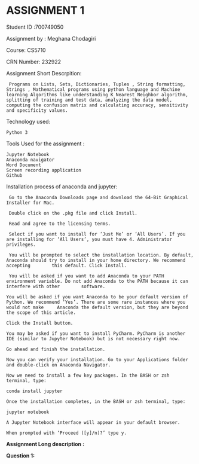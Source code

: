 # **ASSIGNMENT 1**

  Student ID :700749050
  
  Assignment by : Meghana Chodagiri
  
  Course: CS5710
  
  CRN Number: 232922
  
 Assignment Short Descrpition:
 
     Programs on Lists, Sets, Dictionaries, Tuples , String formatting, Strings , Mathematical programs using python language and Machine learning Algorithms like understanding K Nearest Neighbor algorithm, splitting of training and test data, analyzing the data model, computing the confusion matrix and calculating accuracy, sensitivity and specificity values.

Technology used:
          
    Python 3

Tools Used for the assignment :
        
    Jupyter Notebook
    Anaconda navigator
    Word Document
    Screen recording application
    Github
 
Installation process of anaconda and jupyter: 

     Go to the Anaconda Downloads page and download the 64-Bit Graphical Installer for Mac.

     Double click on the .pkg file and click Install.

     Read and agree to the licensing terms.

     Select if you want to install for ‘Just Me’ or ‘All Users’. If you are installing for ‘All Users’, you must have 4. Administrator privileges.

     You will be prompted to select the installation location. By default, Anaconda should try to install in your home directory. We recommend accepting        this default. Click Install.

     You will be asked if you want to add Anaconda to your PATH environment variable. Do not add Anaconda to the PATH because it can interfere with other        software.

    You will be asked if you want Anaconda to be your default version of Python. We recommend ‘Yes’. There are some rare instances where you would not make     Anaconda the default version, but they are beyond the scope of this article.

    Click the Install button.

    You may be asked if you want to install PyCharm. PyCharm is another IDE (similar to Jupyter Notebook) but is not necessary right now.

    Go ahead and finish the installation.

    Now you can verify your installation. Go to your Applications folder and double-click on Anaconda Navigator.

    Now we need to install a few key packages. In the BASH or zsh terminal, type:

    conda install jupyter

    Once the installation completes, in the BASH or zsh terminal, type:

    jupyter notebook

    A Jupyter Notebook interface will appear in your default browser.

    When prompted with ‘Proceed ([y]/n)?’ type y.


**Assignment Long description :**

**Question 1:**







